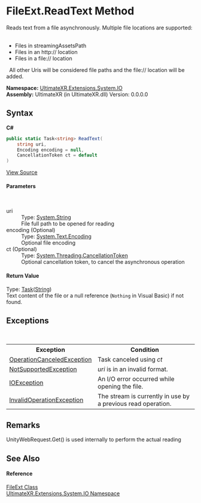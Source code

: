 # FileExt.ReadText Method 
 

Reads text from a file asynchronously. Multiple file locations are supported:
&nbsp;<ul><li>Files in streamingAssetsPath</li><li>Files in an http:// location</li><li>Files in a file:// location</li></ul>&nbsp;
All other Uris will be considered file paths and the file:// location will be added.

**Namespace:**&nbsp;<a href="N_UltimateXR_Extensions_System_IO">UltimateXR.Extensions.System.IO</a><br />**Assembly:**&nbsp;UltimateXR (in UltimateXR.dll) Version: 0.0.0.0

## Syntax

**C#**<br />
``` C#
public static Task<string> ReadText(
	string uri,
	Encoding encoding = null,
	CancellationToken ct = default
)
```

<a href="UltimateXR/Scripts/Extensions/System/IO/FileExt.cs" rel="noopener noreferrer" title="View the source code">View Source</a><br />

#### Parameters
&nbsp;<dl><dt>uri</dt><dd>Type: <a href="https://docs.microsoft.com/dotnet/api/system.string" target="_blank" rel="noopener noreferrer">System.String</a><br />File full path to be opened for reading</dd><dt>encoding (Optional)</dt><dd>Type: <a href="https://docs.microsoft.com/dotnet/api/system.text.encoding" target="_blank" rel="noopener noreferrer">System.Text.Encoding</a><br />Optional file encoding</dd><dt>ct (Optional)</dt><dd>Type: <a href="https://docs.microsoft.com/dotnet/api/system.threading.cancellationtoken" target="_blank" rel="noopener noreferrer">System.Threading.CancellationToken</a><br />Optional cancellation token, to cancel the asynchronous operation</dd></dl>

#### Return Value
Type: <a href="https://docs.microsoft.com/dotnet/api/system.threading.tasks.task-1" target="_blank" rel="noopener noreferrer">Task</a>(<a href="https://docs.microsoft.com/dotnet/api/system.string" target="_blank" rel="noopener noreferrer">String</a>)<br />Text content of the file or a null reference (`Nothing` in Visual Basic) if not found.

## Exceptions
&nbsp;<table><tr><th>Exception</th><th>Condition</th></tr><tr><td><a href="https://docs.microsoft.com/dotnet/api/system.operationcanceledexception" target="_blank" rel="noopener noreferrer">OperationCanceledException</a></td><td>Task canceled using *ct*</td></tr><tr><td><a href="https://docs.microsoft.com/dotnet/api/system.notsupportedexception" target="_blank" rel="noopener noreferrer">NotSupportedException</a></td><td>*uri* is in an invalid format.</td></tr><tr><td><a href="https://docs.microsoft.com/dotnet/api/system.io.ioexception" target="_blank" rel="noopener noreferrer">IOException</a></td><td>An I/O error occurred while opening the file.</td></tr><tr><td><a href="https://docs.microsoft.com/dotnet/api/system.invalidoperationexception" target="_blank" rel="noopener noreferrer">InvalidOperationException</a></td><td>The stream is currently in use by a previous read operation.</td></tr></table>

## Remarks
UnityWebRequest.Get() is used internally to perform the actual reading

## See Also


#### Reference
<a href="T_UltimateXR_Extensions_System_IO_FileExt">FileExt Class</a><br /><a href="N_UltimateXR_Extensions_System_IO">UltimateXR.Extensions.System.IO Namespace</a><br />